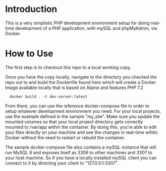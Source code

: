 # Introduction
This is a very simplistic PHP development environment setup for doing real-time development of a PHP application, with mySQL and phpMyAdmin, via Docker.

# How to Use
The first step is to checkout this repo to a local working copy.

Once you have the copy locally, navigate to the directory you checked the repo out to and build the Dockerfile found here which will create a Docker Image available locally that is based on Alpine and features PHP 7.2

```
  docker build . -t dev-server:latest
```

From there, you can use the reference docker-compose file in order to setup whatever development environment you need. For your local projects, use the example defined in the sample "my_site".  Make sure you update the mounted volumes so that your local project directory gets correctly mounted to /var/app within the container.  By doing this, you're able to edit your files directly on your machine and see the changes in real-time wihtin Docker without the need to restart or rebuild the container.

The sample docker-compose file also contains a mySQL instance that will run MySQL 8 and exposes itself as 3306 to other machines and 3307 to your host machine. So if you have a locally installed mySQL client you can connect to it by directing  your client to "127.0.0.1:3307".
